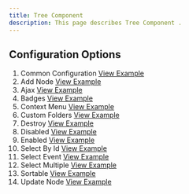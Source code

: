 ```yaml
---
title: Tree Component 
description: This page describes Tree Component .
---
```


## Configuration Options

1. Common Configuration [View Example]( ../components/tree/example-index)
2. Add Node [View Example]( ../components/tree/example-add-node)
3. Ajax [View Example]( ../components/tree/example-ajax)
4. Badges [View Example]( ../components/tree/example-badges)
5. Context Menu [View Example]( ../components/tree/example-context-menu)
6. Custom Folders [View Example]( ../components/tree/example-custom-folders)
7. Destroy [View Example]( ../components/tree/example-destroy)
8. Disabled [View Example]( ../components/tree/example-disabled)
9. Enabled [View Example]( ../components/tree/example-enabled)
10. Select By Id [View Example]( ../components/tree/example-select-by-id)
11. Select Event [View Example]( ../components/tree/example-select-event)
12. Select Multiple [View Example]( ../components/tree/example-select-multiple)
13. Sortable [View Example]( ../components/tree/example-sortable)
14. Update Node [View Example]( ../components/tree/example-update-node)
